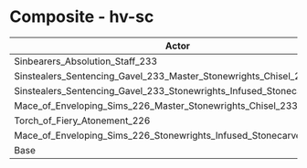 # Composite - hv-sc
| Actor | DPS | Increase |
|---|:---:|:---:|
|Sinbearers_Absolution_Staff_233|6430|36.20%|
|Sinstealers_Sentencing_Gavel_233_Master_Stonewrights_Chisel_233|6417|35.92%|
|Sinstealers_Sentencing_Gavel_233_Stonewrights_Infused_Stonecarver_226|6396|35.48%|
|Mace_of_Enveloping_Sims_226_Master_Stonewrights_Chisel_233|6348|34.46%|
|Torch_of_Fiery_Atonement_226|6330|34.08%|
|Mace_of_Enveloping_Sims_226_Stonewrights_Infused_Stonecarver_226|6320|33.87%|
|Base|4721|0.00%|
